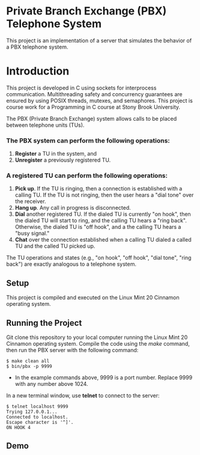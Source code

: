 # Private Branch Exchange (PBX) Telephone System
This project is an implementation of a server that simulates the behavior of a PBX telephone system. 

# Introduction
This project is developed in C using sockets for interprocess communication. Multithreading safety and concurrency guarantees are ensured by using POSIX threads, mutexes, and semaphores. This project is course work for a Programming in C course at Stony Brook University.

The PBX (Private Branch Exchange) system allows calls to be placed between telephone units (TUs). 

### The PBX system can perform the following operations:

1) **Register** a TU in the system, and
2) **Unregister** a previously registered TU.

### A registered TU can perform the following operations:

1) **Pick up**. If the TU is ringing, then a connection is established with a calling TU. If the TU is not ringing, then the user hears a "dial tone" over the receiver.
2) **Hang up**. Any call in progress is disconnected.
3) **Dial** another registered TU. If the dialed TU is currently "on hook", then the dialed TU will start to ring, and the calling TU hears a "ring back". Otherwise, the dialed TU is "off hook", and a the calling TU hears a "busy signal."
4) **Chat** over the connection established when a calling TU dialed a called TU and the called TU picked up.

The TU operations and states (e.g., "on hook", "off hook", "dial tone", "ring back") are exactly analogous to a telephone system.

## Setup
This project is compiled and executed on the Linux Mint 20 Cinnamon operating system.

## Running the Project
Git clone this repository to your local computer running the Linux Mint 20 Cinnamon operating system. Compile the code using the *make* command, then run the PBX server with the following command:
```
$ make clean all
$ bin/pbx -p 9999
```

* In the example commands above, 9999 is a port number. Replace 9999 with any number above 1024.

In a new terminal window, use **telnet** to connect to the server:
```
$ telnet localhost 9999
Trying 127.0.0.1...
Connected to localhost.
Escape character is '^]'.
ON HOOK 4
```

## Demo
